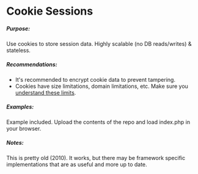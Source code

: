 Cookie Sessions
===============

##### Purpose:
Use cookies to store session data. Highly scalable (no DB reads/writes) & stateless.

##### Recommendations:
- It's recommended to encrypt cookie data to prevent tampering. 
- Cookies have size limitations, domain limitations, etc. Make sure you [understand these limits](http://browsercookielimits.x64.me/).

##### Examples:
Example included. Upload the contents of the repo and load index.php in your browser.
 
##### Notes:
This is pretty old (2010). It works, but there may be framework specific implementations that are as useful and more up to date.
